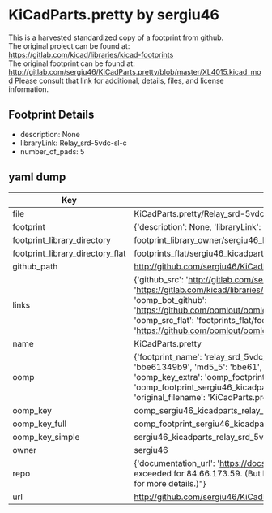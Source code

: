 # KiCadParts.pretty by sergiu46  
This is a harvested standardized copy of a footprint from github.  
The original project can be found at:  
https://gitlab.com/kicad/libraries/kicad-footprints  
The original footprint can be found at:
http://gitlab.com/sergiu46/KiCadParts.pretty/blob/master/XL4015.kicad_mod
Please consult that link for additional, details, files, and license information.  
## Footprint Details
* description: None  
* libraryLink: Relay_srd-5vdc-sl-c  
* number_of_pads: 5  
## yaml dump  
| Key | Value |  
| --- | --- |  
| file | KiCadParts.pretty/Relay_srd-5vdc-sl-c.kicad_mod |  
| footprint | {'description': None, 'libraryLink': 'Relay_srd-5vdc-sl-c', 'number_of_pads': 5} |  
| footprint_library_directory | footprint_library_owner/sergiu46_KiCadParts.pretty |  
| footprint_library_directory_flat | footprints_flat/sergiu46_kicadparts_relay_srd_5vdc_sl_c/working |  
| github_path | http://github.com/sergiu46/KiCadParts.pretty/blob/master/Relay_srd-5vdc-sl-c.kicad_mod |  
| links | {'github_src': 'http://gitlab.com/sergiu46/KiCadParts.pretty/blob/master/XL4015.kicad_mod', 'github_src_repo': 'https://gitlab.com/kicad/libraries/kicad-footprints', 'oomp_bot': 'footprints/sergiu46_kicadparts_relay_srd_5vdc_sl_c/working', 'oomp_bot_github': 'https://github.com/oomlout/oomlout_oomp_footprint_bot/tree/main/footprints/sergiu46_kicadparts_relay_srd_5vdc_sl_c/working', 'oomp_src_flat': 'footprints_flat/footprints_flat/sergiu46_kicadparts_relay_srd_5vdc_sl_c/working', 'oomp_src_flat_github': 'https://github.com/oomlout/oomlout_oomp_footprint_src/tree/main/footprints_flat/sergiu46_kicadparts_relay_srd_5vdc_sl_c/working'} |  
| name | KiCadParts.pretty |  
| oomp | {'footprint_name': 'relay_srd_5vdc_sl_c', 'library_name': 'kicadparts', 'md5': 'bbe61349b9ddb06b9fc75cf8db30d811', 'md5_10': 'bbe61349b9', 'md5_5': 'bbe61', 'md5_6': 'bbe613', 'oomp_key': 'oomp_sergiu46_kicadparts_relay_srd_5vdc_sl_c', 'oomp_key_extra': 'oomp_footprint_sergiu46_kicadparts_relay_srd_5vdc_sl_c', 'oomp_key_full': 'oomp_footprint_sergiu46_kicadparts_relay_srd_5vdc_sl_c_bbe613', 'oomp_key_simple': 'sergiu46_kicadparts_relay_srd_5vdc_sl_c', 'original_filename': 'KiCadParts.pretty/Relay_srd-5vdc-sl-c.kicad_mod', 'owner_name': 'sergiu46'} |  
| oomp_key | oomp_sergiu46_kicadparts_relay_srd_5vdc_sl_c |  
| oomp_key_full | oomp_footprint_sergiu46_kicadparts_relay_srd_5vdc_sl_c |  
| oomp_key_simple | sergiu46_kicadparts_relay_srd_5vdc_sl_c |  
| owner | sergiu46 |  
| repo | {'documentation_url': 'https://docs.github.com/rest/overview/resources-in-the-rest-api#rate-limiting', 'message': "API rate limit exceeded for 84.66.173.59. (But here's the good news: Authenticated requests get a higher rate limit. Check out the documentation for more details.)"} |  
| url | http://github.com/sergiu46/KiCadParts.pretty |  


